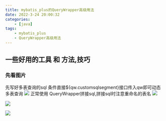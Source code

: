 ```yaml
---
title: mybatis_plus的QueryWrapper高级用法
date: 2022-3-24 20:00:32
categories:
    - [java]
tags:
    - mybatis_plus
    - QueryWrapper高级用法
---
```

## 一些好用的工具 和 方法,技巧
### 先看图片
先写好多表查询的sql 条件直接${qw.customsqlsegment}接口传入qw即可动态多表查询
![](https://cdn.jsdelivr.net/gh/chrelyonly/cdn-speed@master//img/202203251957291.png)
正常使用 QueryWrapper拼接sql,拼接sql时注意重命名的表名
![](https://cdn.jsdelivr.net/gh/chrelyonly/cdn-speed@master//img/202203251954451.png)

![](https://cdn.jsdelivr.net/gh/chrelyonly/cdn-speed@master//img/202203251956048.png)

![](https://cdn.jsdelivr.net/gh/chrelyonly/cdn-speed@master//img/202203251957473.png)